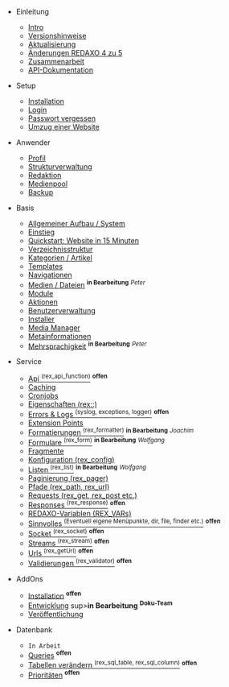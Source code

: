 - Einleitung
    - [Intro](/{{path}}/{{version}}/intro)
    - [Versionshinweise](/{{path}}/{{version}}/versionshinweise)
    - [Aktualisierung](/{{path}}/{{version}}/aktualisierung)
    - [Änderungen REDAXO 4 zu 5](/{{path}}/{{version}}/aenderungen-v4-v5)
    - [Zusammenarbeit](/{{path}}/{{version}}/zusammenarbeit)
    - [API-Dokumentation](/api/{{version}}/)

- Setup
    - [Installation](/{{path}}/{{version}}/installation)
    - [Login](/{{path}}/{{version}}/login)
    - [Passwort vergessen](/{{path}}/{{version}}/passwort-vergessen)
    - [Umzug einer Website](/{{path}}/{{version}}/umzug)

- Anwender
    - [Profil](/{{path}}/{{version}}/profil)
    - [Strukturverwaltung](/{{path}}/{{version}}/strukturverwaltung)
    - [Redaktion](/{{path}}/{{version}}/redaktion)
    - [Medienpool](/{{path}}/{{version}}/medienpool)
    - [Backup](/{{path}}/{{version}}/backup)

- Basis
    - [Allgemeiner Aufbau / System](/{{path}}/{{version}}/system)
    - [Einstieg](/{{path}}/{{version}}/einstieg)
    - [Quickstart: Website in 15 Minuten](/{{path}}/{{version}}/tutorial-quickstart)
    - [Verzeichnisstruktur](/{{path}}/{{version}}/verzeichnisstruktur)
    - [Kategorien / Artikel](/{{path}}/{{version}}/kategorien-artikel)
    - [Templates](/{{path}}/{{version}}/templates)
    - [Navigationen](/{{path}}/{{version}}/navigationen)
    - [Medien / Dateien](/{{path}}/{{version}}/medien) <sup><b>in Bearbeitung</b></sup> <sup><i>Peter</i></sup>
    - [Module](/{{path}}/{{version}}/module)
    - [Aktionen](/{{path}}/{{version}}/aktionen)
    - [Benutzerverwaltung](/{{path}}/{{version}}/benutzerverwaltung)
    - [Installer](/{{path}}/{{version}}/installer)
    - [Media Manager](/{{path}}/{{version}}/media-manager)
    - [Metainformationen](/{{path}}/{{version}}/metainformationen)
    - [Mehrsprachigkeit](/{{path}}/{{version}}/mehrsprachigkeit) <sup><b>in Bearbeitung</b></sup> <sup><i>Peter</i></sup>

- Service
    - [Api <sup>(rex_api_function)</sup>](/{{path}}/{{version}}/api) <sup><b>offen</b></sup>
    - [Caching](/{{path}}/{{version}}/caching)
    - [Cronjobs](/{{path}}/{{version}}/cronjobs)
    - [Eigenschaften (rex::)](/{{path}}/{{version}}/eigenschaften)
    - [Errors & Logs <sup>(syslog, exceptions, logger)</sup>](/{{path}}/{{version}}/errors) <sup><b>offen</b></sup>
    - [Extension Points</sup>](/{{path}}/{{version}}/extension-points)
    - [Formatierungen <sup>(rex_formatter)</sup>](/{{path}}/{{version}}/formatierungen)  <sup><b>in Bearbeitung</b></sup> <sup><i>Joachim</i></sup>
    - [Formulare <sup>(rex_form)</sup>](/{{path}}/{{version}}/formulare)  <sup><b>in Bearbeitung</b></sup> <sup><i>Wolfgang</i></sup>
    - [Fragmente](/{{path}}/{{version}}/fragmente)
    - [Konfiguration (rex_config)](/{{path}}/{{version}}/konfiguration)
    - [Listen <sup>(rex_list)</sup>](/{{path}}/{{version}}/listen)  <sup><b>in Bearbeitung</b></sup> <sup><i>Wolfgang</i></sup>
    - [Paginierung (rex_pager)](/{{path}}/{{version}}/paginierung)
    - [Pfade (rex_path, rex_url)](/{{path}}/{{version}}/pfade)
    - [Requests (rex_get, rex_post etc.)](/{{path}}/{{version}}/requests)
    - [Responses <sup>(rex_response)</sup>](/{{path}}/{{version}}/responses) <sup><b>offen</b></sup>
    - [REDAXO-Variablen (REX_VARs)](/{{path}}/{{version}}/redaxo-variablen)
    - [Sinnvolles <sup>(Eventuell eigene Menüpunkte, dir, file, finder etc.)</sup>](/{{path}}/{{version}}/sinnvolles) <sup><b>offen</b></sup>
    - [Socket <sup>(rex_socket)</sup>](/{{path}}/{{version}}/socket) <sup><b>offen</b></sup>
    - [Streams <sup>(rex_stream)</sup>](/{{path}}/{{version}}/streams) <sup><b>offen</b></sup>
    - [Urls <sup>(rex_getUrl)</sup>](/{{path}}/{{version}}/urls) <sup><b>offen</b></sup>
    - [Validierungen <sup>(rex_validator)</sup>](/{{path}}/{{version}}/validierungen) <sup><b>offen</b></sup>

- AddOns
    - [Installation](/{{path}}/{{version}}/addon-installation) <sup><b>offen</b></sup>
    - [Entwicklung](/{{path}}/{{version}}/addon-entwicklung) sup><b>in Bearbeitung</b></sup> <sup><b>Doku-Team</b></sup>
    - [Veröffentlichung](/{{path}}/{{version}}/addon-veroeffentlichung)

- Datenbank
    - `In Arbeit`
    - [Queries](/{{path}}/{{version}}/datenbank-queries) <sup><b>offen</b></sup>
    - [Tabellen verändern <sup>(rex_sql_table, rex_sql_column)</sup>](/{{path}}/{{version}}/datenbank-tabellen) <sup><b>offen</b></sup>
    - [Prioritäten](/{{path}}/{{version}}/datenbank-prioritaeten) <sup><b>offen</b></sup>

